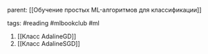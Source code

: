 parent: [[Обучение простых ML-алгоритмов для классификации]]

tags: #reading #mlbookclub #ml 

 1. [[Класс AdalineGD]]
 2. [[Класс AdalineSGD]]